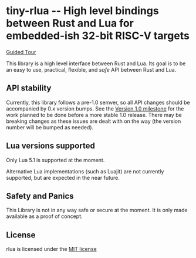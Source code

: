 # tiny-rlua -- High level bindings between Rust and Lua for embedded-ish 32-bit RISC-V targets

[Guided Tour](examples/guided_tour.rs)

This library is a high level interface between Rust and Lua.  Its goal is to be
an easy to use, practical, flexible, and *safe* API between Rust and Lua.

## API stability

Currently, this library follows a pre-1.0 semver, so all API changes should be
accompanied by 0.x version bumps.  See the [Version 1.0
milestone](https://github.com/amethyst/rlua/milestone/1) for the work planned
to be done before a more stable 1.0 release.  There may be breaking changes as
these issues are dealt with on the way (the version number will be bumped as
needed).

## Lua versions supported

Only Lua 5.1 is supported at the moment.

Alternative Lua implementations (such as Luajit) are not currently supported, 
but are expected in the near future.

## Safety and Panics

This Library is not in any way safe or secure at the moment. It is only made
available as a proof of concept.

## License

rlua is licensed under the [MIT license](LICENSE)

